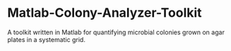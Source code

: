 Matlab-Colony-Analyzer-Toolkit
==============================

A toolkit written in Matlab for quantifying microbial colonies grown on agar plates in a systematic grid.
